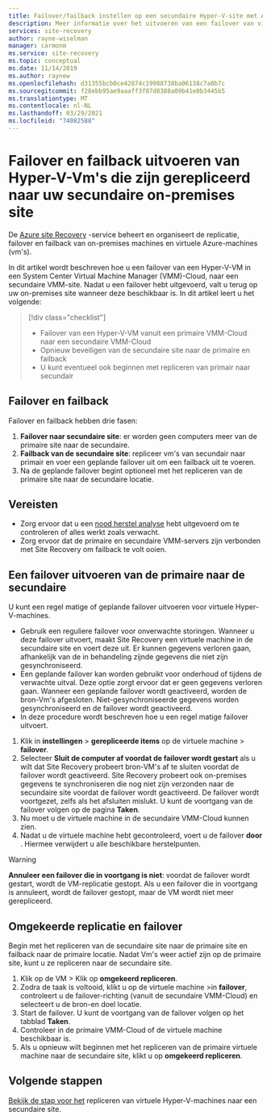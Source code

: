 ```yaml
---
title: Failover/failback instellen op een secundaire Hyper-V-site met Azure Site Recovery
description: Meer informatie over het uitvoeren van een failover van virtuele Hyper-V-machines naar uw secundaire on-premises site en failback naar de primaire site, tijdens nood herstel met Azure Site Recovery.
services: site-recovery
author: rayne-wiselman
manager: carmonm
ms.service: site-recovery
ms.topic: conceptual
ms.date: 11/14/2019
ms.author: raynew
ms.openlocfilehash: d31355bcb0ce42874c19988738ba06138c7a0b7c
ms.sourcegitcommit: f28ebb95ae9aaaff3f87d8388a09b41e0b3445b5
ms.translationtype: MT
ms.contentlocale: nl-NL
ms.lasthandoff: 03/29/2021
ms.locfileid: "74082588"
---
```

# <a name="fail-over-and-fail-back-hyper-v-vms-replicated-to-your-secondary-on-premises-site"></a>Failover en failback uitvoeren van Hyper-V-Vm's die zijn gerepliceerd naar uw secundaire on-premises site

De [Azure site Recovery](site-recovery-overview.md) -service beheert en organiseert de replicatie, failover en failback van on-premises machines en virtuele Azure-machines (vm's).

In dit artikel wordt beschreven hoe u een failover van een Hyper-V-VM in een System Center Virtual Machine Manager (VMM)-Cloud, naar een secundaire VMM-site. Nadat u een failover hebt uitgevoerd, valt u terug op uw on-premises site wanneer deze beschikbaar is. In dit artikel leert u het volgende:

> [!div class="checklist"]
> * Failover van een Hyper-V-VM vanuit een primaire VMM-Cloud naar een secundaire VMM-Cloud
> * Opnieuw beveiligen van de secundaire site naar de primaire en failback
> * U kunt eventueel ook beginnen met repliceren van primair naar secundair

## <a name="failover-and-failback"></a>Failover en failback

Failover en failback hebben drie fasen:

1. **Failover naar secundaire site**: er worden geen computers meer van de primaire site naar de secundaire.
2. **Failback van de secundaire site**: repliceer vm's van secundair naar primair en voer een geplande failover uit om een failback uit te voeren.
3. Na de geplande failover begint optioneel met het repliceren van de primaire site naar de secundaire locatie.


## <a name="prerequisites"></a>Vereisten

- Zorg ervoor dat u een [nood herstel analyse](hyper-v-vmm-test-failover.md) hebt uitgevoerd om te controleren of alles werkt zoals verwacht.
- Zorg ervoor dat de primaire en secundaire VMM-servers zijn verbonden met Site Recovery om failback te volt ooien.



## <a name="run-a-failover-from-primary-to-secondary"></a>Een failover uitvoeren van de primaire naar de secundaire

U kunt een regel matige of geplande failover uitvoeren voor virtuele Hyper-V-machines.

- Gebruik een reguliere failover voor onverwachte storingen. Wanneer u deze failover uitvoert, maakt Site Recovery een virtuele machine in de secundaire site en voert deze uit. Er kunnen gegevens verloren gaan, afhankelijk van de in behandeling zijnde gegevens die niet zijn gesynchroniseerd.
- Een geplande failover kan worden gebruikt voor onderhoud of tijdens de verwachte uitval. Deze optie zorgt ervoor dat er geen gegevens verloren gaan. Wanneer een geplande failover wordt geactiveerd, worden de bron-Vm's afgesloten. Niet-gesynchroniseerde gegevens worden gesynchroniseerd en de failover wordt geactiveerd. 
- 
  In deze procedure wordt beschreven hoe u een regel matige failover uitvoert.


1. Klik in **instellingen**  >  **gerepliceerde items** op de virtuele machine > **failover**.
1. Selecteer **Sluit de computer af voordat de failover wordt gestart** als u wilt dat Site Recovery probeert bron-VM's af te sluiten voordat de failover wordt geactiveerd. Site Recovery probeert ook on-premises gegevens te synchroniseren die nog niet zijn verzonden naar de secundaire site voordat de failover wordt geactiveerd. De failover wordt voortgezet, zelfs als het afsluiten mislukt. U kunt de voortgang van de failover volgen op de pagina **Taken**.
2. Nu moet u de virtuele machine in de secundaire VMM-Cloud kunnen zien.
3. Nadat u de virtuele machine hebt gecontroleerd, voert u de failover **door** . Hiermee verwijdert u alle beschikbare herstelpunten.

> [!WARNING]
> **Annuleer een failover die in voortgang is niet**: voordat de failover wordt gestart, wordt de VM-replicatie gestopt. Als u een failover die in voortgang is annuleert, wordt de failover gestopt, maar de VM wordt niet meer gerepliceerd.  


## <a name="reverse-replicate-and-failover"></a>Omgekeerde replicatie en failover

Begin met het repliceren van de secundaire site naar de primaire site en failback naar de primaire locatie. Nadat Vm's weer actief zijn op de primaire site, kunt u ze repliceren naar de secundaire site.  

 
1. Klik op de VM > Klik op **omgekeerd repliceren**.
2. Zodra de taak is voltooid, klikt u op de virtuele machine >in **failover**, controleert u de failover-richting (vanuit de secundaire VMM-Cloud) en selecteert u de bron-en doel locatie. 
4. Start de failover. U kunt de voortgang van de failover volgen op het tabblad **Taken**.
5. Controleer in de primaire VMM-Cloud of de virtuele machine beschikbaar is.
6. Als u opnieuw wilt beginnen met het repliceren van de primaire virtuele machine naar de secundaire site, klikt u op **omgekeerd repliceren**.

## <a name="next-steps"></a>Volgende stappen
[Bekijk de stap voor het](hyper-v-vmm-disaster-recovery.md) repliceren van virtuele Hyper-V-machines naar een secundaire site.
